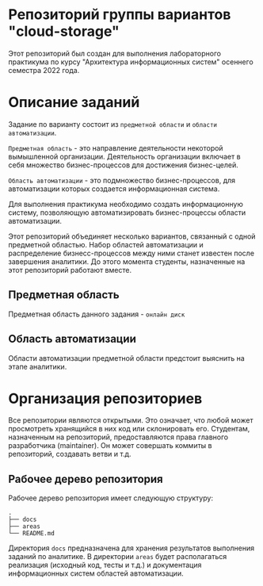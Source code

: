 # Репозиторий группы вариантов "cloud-storage"
Этот репозиторий был создан для выполнения лабораторного практикума по курсу
"Архитектура информационных систем" осеннего семестра 2022 года.

# Описание заданий
Задание по варианту состоит из `предметной области` и `области автоматизации`.

`Предметная область` - это направление деятельности некоторой вымышленной
организации. Деятельность организации включает в себя множество
бизнес-процессов для достижения бизнес-целей.

`Область автоматизации` - это подмножество бизнес-процессов, для автоматизации
которых создается информационная система.

Для выполнения практикума необходимо создать информационную систему, позволяющую
автоматизировать бизнес-процессы области автоматизации.

Этот репозиторий объединяет несколько вариантов, связанный с одной предметной
областью. Набор областей автоматизации и распределение бизнесс-процессов между
ними станет известен после завершения аналитики. До этого момента студенты,
назначенные на этот репозиторий работают вместе.

## Предметная область
Предметная область данного задания - `онлайн диск`

## Область автоматизации
Области автоматизации предметной области предстоит выяснить на этапе аналитики.

# Организация репозиториев
Все репозитории являются открытыми. Это означает, что любой может просмотреть
хранящийся в них код или склонировать его.
Студентам, назначенным на репозиторий, предоставляются права главного
разработчика (maintainer). Он может совершать коммиты в репозиторий, создавать
ветви и т.д.

## Рабочее дерево репозитория
Рабочее дерево репозитория имеет следующую структуру:
```
.
├── docs
├── areas
└── README.md
```
Директория `docs` предназначена для хранения результатов выполнения заданий по
аналитике. В директории `areas` будет располагаться реализация
(исходный код, тесты и т.д.) и документация информационных систем областей
автоматизации.
